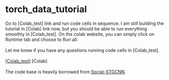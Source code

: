 # torch_data_tutorial

Go to [Colab_test] link and run code cells in sequence. I am still building the tutorial in [Colab] link now, but you should be able to run everything smoothly in [Colab_test]. On the colab website, you can simply click on Runtime tab and choose to Run all. <br/><br/>
Let me know if you have any questions running code cells in [Colab_test]. <br/><br/>
[[Colab_test](https://colab.research.google.com/github/tedhuang96/torch_data_tutorial/blob/main/torch_dataset_tutorial_test.ipynb)] [Colab] <br/><br/>
The code base is heavily borrowed from [Social-STGCNN](https://github.com/abduallahmohamed/Social-STGCNN).